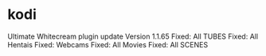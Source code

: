 # kodi
Ultimate Whitecream plugin update	Version 1.1.65 
Fixed: All TUBES
Fixed: All Hentais
Fixed: Webcams
Fixed: All Movies
Fixed: All SCENES
